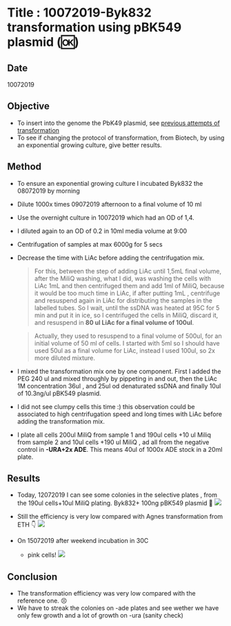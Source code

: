
# Title : 10072019-Byk832 transformation using pBK549 plasmid (:ok:)

## Date

10072019

## Objective
 - To insert into the genome the PbK49 plasmid, see [previous attempts of transformation](C:\Users\linigodelacruz\Documents\PhD_2018\Documentation\Experimental_Journal\journal\2019-06/2019-06-20_Exp_Byk832_transformation_pbk549.md)
 - To see if changing the protocol of transformation, from Biotech, by using an exponential growing culture, give better results.

## Method

- To ensure an exponential growing culture I incubated Byk832 the 08072019 by morning
- Dilute 1000x times 09072019 afternoon to a final volume of 10 ml
- Use the overnight culture in 10072019 which had an OD of 1,4.
- I diluted again to an OD of 0.2 in 10ml media volume at 9:00
- Centrifugation of samples at max 6000g for 5 secs
- Decrease the time with LiAc before adding the centrifugation mix.
    > For this, between the step of adding LiAc until 1,5mL final volume, after the MiliQ washing, what I did, was washing the cells with LiAc 1mL and then centrifuged them and add 1ml of MiliQ, because it would be too much time in LiAc, if after putting 1mL , centrifuge and resuspend again in LiAc for distributing the samples in the labelled tubes. So I wait, until the ssDNA was heated at 95C for 5 min and put it in ice, so I centrifuged the cells in MiliQ, discard it, and resuspend in **80 ul LiAc for a final volume of 100ul**.

    > Actually, they used to resuspend to a final volume of 500ul, for an initial volume of 50 ml of cells. I started with 5ml so I should have used 50ul as a final volume for LiAc, instead I used 100ul, so 2x more diluted mixture.
- I mixed the transformation mix one by one component. First I added the PEG 240 ul and mixed throughly by pippeting in and out, then the LiAc 1M concentration 36ul , and 25ul od denaturated ssDNA and finally 10ul of 10.3ng/ul pBK549 plasmid.
- I did not see clumpy cells this time :) this observation could be associated to high centrifugation speed and long times with LiAc before adding the transformation mix.
- I plate all cells 200ul MiliQ from sample 1 and 190ul cells +10 ul Miliq from sample 2 and 10ul cells +190 ul MiliQ , ad all from the negative control in **-URA+2x ADE**. This means 40ul of 1000x ADE stock in a 20ml plate.

## Results
- Today, 12072019 I can see some colonies in the selective plates , from the 190ul cells+10ul MiliQ plating. Byk832+ 100ng pBK549 plasmid 🙂
![](../Images/colonies-2-days-incubation-ura-with-3xadenine.jpg)
- Still the efficiency is very low compared with Agnes transformation from ETH 👇
![](../Images/Transfo_20190625_Agnes-ETH.jpg)
- On 15072019 after weekend incubation in 30C

  - pink cells!
![](../images/byk832+100ng-pbk549+ade.jpg)

## Conclusion
- The transformation efficiency was very low compared with the reference one. :persevere:
- We have to streak the colonies on -ade plates and see wether we have only few growth and a lot of growth on -ura (sanity check)
